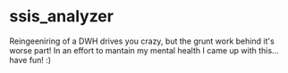 # ssis_analyzer
Reingeeniring of a DWH drives you crazy, but the grunt work behind it's worse part! In an effort to mantain my mental health I came up with this... have fun! :)
